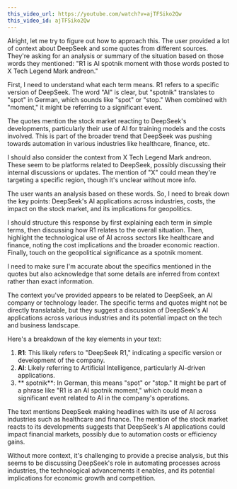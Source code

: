 ```yaml
---
this_video_url: https://youtube.com/watch?v=ajTFSiko2Qw
this_video_id: ajTFSiko2Qw
---
```

<think>
Alright, let me try to figure out how to approach this. The user provided a lot of context about DeepSeek and some quotes from different sources. They're asking for an analysis or summary of the situation based on those words they mentioned: "R1 is AI spotnik moment with those words posted to X Tech Legend Mark andreon." 

First, I need to understand what each term means. R1 refers to a specific version of DeepSeek. The word "AI" is clear, but "spotnik" translates to "spot" in German, which sounds like "spot" or "stop." When combined with "moment," it might be referring to a significant event. 

The quotes mention the stock market reacting to DeepSeek's developments, particularly their use of AI for training models and the costs involved. This is part of the broader trend that DeepSeek was pushing towards automation in various industries like healthcare, finance, etc.

I should also consider the context from X Tech Legend Mark andreon. These seem to be platforms related to DeepSeek, possibly discussing their internal discussions or updates. The mention of "X" could mean they're targeting a specific region, though it's unclear without more info.

The user wants an analysis based on these words. So, I need to break down the key points: DeepSeek's AI applications across industries, costs, the impact on the stock market, and its implications for geopolitics. 

I should structure this response by first explaining each term in simple terms, then discussing how R1 relates to the overall situation. Then, highlight the technological use of AI across sectors like healthcare and finance, noting the cost implications and the broader economic reaction. Finally, touch on the geopolitical significance as a spotnik moment.

I need to make sure I'm accurate about the specifics mentioned in the quotes but also acknowledge that some details are inferred from context rather than exact information.
</think>

The context you've provided appears to be related to DeepSeek, an AI company or technology leader. The specific terms and quotes might not be directly translatable, but they suggest a discussion of DeepSeek's AI applications across various industries and its potential impact on the tech and business landscape.

Here's a breakdown of the key elements in your text:

1. **R1**: This likely refers to "DeepSeek R1," indicating a specific version or development of the company.
2. **AI**: Likely referring to Artificial Intelligence, particularly AI-driven applications.
3. ** spotnik**: In German, this means "spot" or "stop." It might be part of a phrase like "R1 is an AI spotnik moment," which could mean a significant event related to AI in the company's operations.

The text mentions DeepSeek making headlines with its use of AI across industries such as healthcare and finance. The mention of the stock market reacts to its developments suggests that DeepSeek's AI applications could impact financial markets, possibly due to automation costs or efficiency gains.

Without more context, it's challenging to provide a precise analysis, but this seems to be discussing DeepSeek's role in automating processes across industries, the technological advancements it enables, and its potential implications for economic growth and competition.
